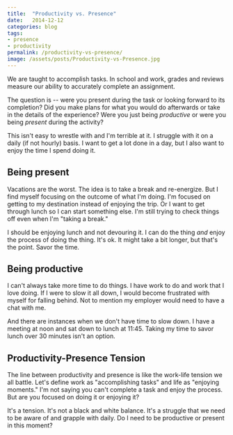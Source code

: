 ```yaml
---
title:  "Productivity vs. Presence"
date:   2014-12-12
categories: blog
tags:
- presence
- productivity
permalink: /productivity-vs-presence/
image: /assets/posts/Productivity-vs-Presence.jpg
---
```


We are taught to accomplish tasks. In school and work, grades and reviews measure our ability to accurately complete an assignment.

<!--more-->

The question is -- were you present during the task or looking forward to its completion? Did you make plans for what you would do afterwards or take in the details of the experience? Were you just being _productive_ or were you being _present_ during the activity?

This isn't easy to wrestle with and I'm terrible at it. I struggle with it on a daily (if not hourly) basis. I want to get a lot done in a day, but I also want to enjoy the time I spend doing it.

## Being present

Vacations are the worst. The idea is to take a break and re-energize. But I find myself focusing on the outcome of what I'm doing. I'm focused on getting to my destination instead of enjoying the trip. Or I want to get through lunch so I can start something else. I'm still trying to check things off even when I'm "taking a break."

I should be enjoying lunch and not devouring it. I can do the thing _and_ enjoy the process of doing the thing. It's ok. It might take a bit longer, but that's the point. Savor the time.

## Being productive

I can't always take more time to do things. I have work to do and work that I love doing. If I were to slow it all down, I would become frustrated with myself for falling behind. Not to mention my employer would need to have a chat with me.

And there are instances when we don't have time to slow down. I have a meeting at noon and sat down to lunch at 11:45\. Taking my time to savor lunch over 30 minutes isn't an option.

## Productivity-Presence Tension

The line between productivity and presence is like the work-life tension we all battle. Let's define work as "accomplishing tasks" and life as "enjoying moments." I'm not saying you can't complete a task and enjoy the process. But are you focused on doing it or enjoying it?

It's a tension. It's not a black and white balance. It's a struggle that we need to be aware of and grapple with daily. Do I need to be productive or present in this moment?